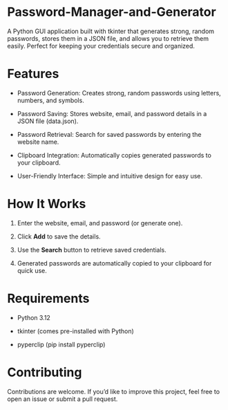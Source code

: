# Password-Manager-and-Generator

A Python GUI application built with tkinter that generates strong, random passwords, stores them in a JSON file, and allows you to retrieve them easily. Perfect for keeping your credentials secure and organized.

# Features

* Password Generation: Creates strong, random passwords using letters, numbers, and symbols.

* Password Saving: Stores website, email, and password details in a JSON file (data.json).

* Password Retrieval: Search for saved passwords by entering the website name.

* Clipboard Integration: Automatically copies generated passwords to your clipboard.

* User-Friendly Interface: Simple and intuitive design for easy use.

# How It Works

1. Enter the website, email, and password (or generate one).

2. Click **Add** to save the details.

3. Use the **Search** button to retrieve saved credentials.

4. Generated passwords are automatically copied to your clipboard for quick use.

# Requirements

* Python 3.12

* tkinter (comes pre-installed with Python)

* pyperclip (pip install pyperclip)

# Contributing

Contributions are welcome. If you’d like to improve this project, feel free to open an issue or submit a pull request.
